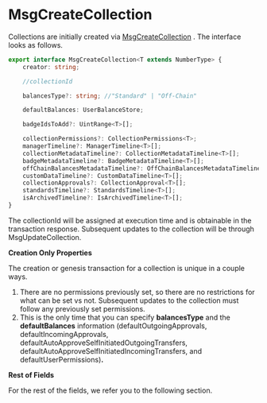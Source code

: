 # MsgCreateCollection

Collections are initially created via [MsgCreateCollection](https://bitbadges.github.io/bitbadgesjs/packages/bitbadgesjs-sdk/docs/interfaces/MsgCreateCollection.html) . The interface looks as follows.&#x20;

```typescript
export interface MsgCreateCollection<T extends NumberType> {
    creator: string;

    //collectionId

    balancesType?: string; //"Standard" | "Off-Chain"

    defaultBalances: UserBalanceStore;

    badgeIdsToAdd?: UintRange<T>[];

    collectionPermissions?: CollectionPermissions<T>;
    managerTimeline?: ManagerTimeline<T>[];
    collectionMetadataTimeline?: CollectionMetadataTimeline<T>[];
    badgeMetadataTimeline?: BadgeMetadataTimeline<T>[];
    offChainBalancesMetadataTimeline?: OffChainBalancesMetadataTimeline<T>[];
    customDataTimeline?: CustomDataTimeline<T>[];
    collectionApprovals?: CollectionApproval<T>[];
    standardsTimeline?: StandardsTimeline<T>[];
    isArchivedTimeline?: IsArchivedTimeline<T>[];
}
```

The collectionId will be assigned at execution time and is obtainable in the transaction response. Subsequent updates to the collection will be through MsgUpdateCollection.

**Creation Only Properties**

The creation or genesis transaction for a collection is unique in a couple ways.

1. There are no permissions previously set, so there are no restrictions for what can be set vs not. Subsequent updates to the collection must follow any previously set permissions.
2. This is the only time that you can specify **balancesType** and the **defaultBalances** information (defaultOutgoingApprovals, defaultIncomingApprovals, defaultAutoApproveSelfInitiatedOutgoingTransfers, defaultAutoApproveSelfInitiatedIncomingTransfers, and defaultUserPermissions)**.**&#x20;

**Rest of Fields**

For the rest of the fields, we refer you to the following section.
